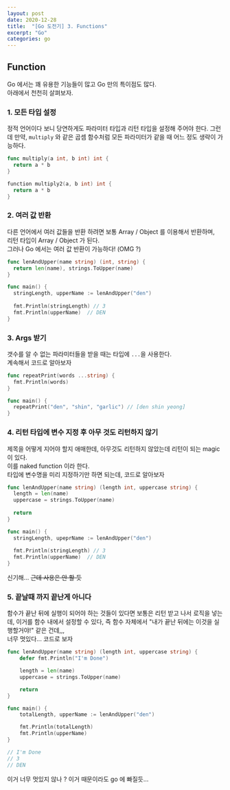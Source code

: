```yaml
---
layout: post
date: 2020-12-28
title:  "[Go 도전기] 3. Functions"
excerpt: "Go"
categories: go
---
```


## Function
Go 에서는 꽤 유용한 기능들이 많고 Go 만의 특이점도 많다.  
아래에서 천천히 살펴보자.

### 1. 모든 타입 설정
정적 언어이다 보니 당연하게도 파라미터 타입과 리턴 타입을 설정해 주어야 한다.
그런데 만약, `multiply` 와 같은 곱셈 함수처럼 모든 파라미터가 같을 때 어느 정도 생략이 가능하다.
```go
func multiply(a int, b int) int {
  return a * b
}

function multiply2(a, b int) int {
  return a * b
}
```

### 2. 여러 값 반환
다른 언어에서 여러 값들을 반환 하려면 보통 Array / Object 를 이용해서 반환하며,  
리턴 타입이 Array / Object 가 된다.  
그러나 Go 에서는 여러 값 반환이 가능하다! (OMG ?)
```go
func lenAndUpper(name string) (int, string) {
  return len(name), strings.ToUpper(name)
}

func main() {
  stringLength, upperName := lenAndUpper("den")
  
  fmt.Println(stringLength) // 3
  fmt.Println(upperName)  // DEN
}
```

### 3. Args 받기
갯수를 알 수 없는 파라미터들을 받을 때는 타입에 `...`을 사용한다.  
계속해서 코드로 알아보자
```go
func repeatPrint(words ...string) {
  fmt.Println(words)
}

func main() {
  repeatPrint("den", "shin", "garlic") // [den shin yeong]
}
```

### 4. 리턴 타입에 변수 지정 후 아무 것도 리턴하지 않기
제목을 어떻게 지어야 할지 애매한데, 아무것도 리턴하지 않았는데 리턴이 되는 magic 이 있다.  
이를 naked function 이라 한다.  
타입에 변수명을 미리 지정하기만 하면 되는데, 코드로 알아보자
```go
func lenAndUpper(name string) (length int, uppercase string) {
  length = len(name)
  uppercase = strings.ToUpper(name)
  
  return
}

func main() {
  stringLength, upeprName := lenAndUpper("den")
  
  fmt.Println(stringLength) // 3
  fmt.Println(upperName)  // DEN
}
```
신기해... ~~근데 사용은 안 할 듯~~

### 5. 끝날때 까지 끝난게 아니다
함수가 끝난 뒤에 실행이 되어야 하는 것들이 있다면 보통은 리턴 받고 나서 로직을 넣는데,
이거를 함수 내에서 설정할 수 있다, 즉 함수 자체에서 "내가 끝난 뒤에는 이것을 실행할거야!" 같은 건데,,,  
너무 멋있다... 코드로 보자
```go
func lenAndUpper(name string) (length int, uppercase string) {
	defer fmt.Println("I'm Done")

	length = len(name)
	uppercase = strings.ToUpper(name)

	return
}

func main() {
	totalLength, upperName := lenAndUpper("den")

	fmt.Println(totalLength)
	fmt.Println(upperName)
}

// I'm Done
// 3
// DEN
```
이거 너무 멋있지 않나 ? 이거 때문이라도 go 에 빠질듯...

